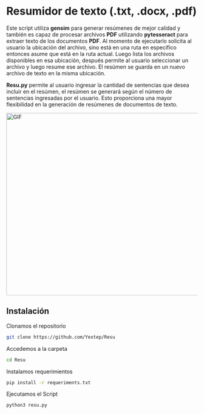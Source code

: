 # Resumidor de texto (.txt, .docx, .pdf)

Este script utiliza **gensim** para generar resúmenes de mejor calidad y también es capaz de procesar archivos **PDF** utilizando **pytesseract** para extraer texto de los documentos **PDF**. Al momento de ejecutarlo solicita al usuario la ubicación del archivo, sino está en una ruta en específico entonces asume que está en la ruta actual. Luego lista los archivos disponibles en esa ubicación, después permite al usuario seleccionar un archivo y luego resume ese archivo. El resúmen se guarda en un nuevo archivo de texto en la misma ubicación.

**Resu.py** permite al usuario ingresar la cantidad de sentencias que desea incluir en el resúmen, el resúmen se generará según el número de sentencias ingresadas por el usuario. Esto proporciona una mayor flexibilidad en la generación de resúmenes de documentos de texto.

<img align="center" height="480" width="1000" alt="GIF" src="https://github.com/Yextep/Resu/assets/114537444/126d6e99-30ae-4715-90ae-efa4444d2370"/>


## Instalación

Clonamos el repositorio
```bash
git clone https://github.com/Yextep/Resu
```
Accedemos a la carpeta
```bash
cd Resu
```
Instalamos requerimientos
```bash
pip install -r requeriments.txt
```
Ejecutamos el Script
```bash
python3 resu.py
```
